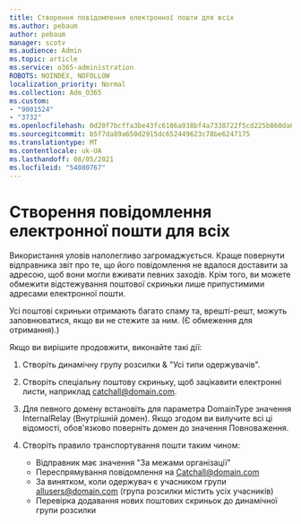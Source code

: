 ```yaml
---
title: Створення повідомлення електронної пошти для всіх
ms.author: pebaum
author: pebaum
manager: scotv
ms.audience: Admin
ms.topic: article
ms.service: o365-administration
ROBOTS: NOINDEX, NOFOLLOW
localization_priority: Normal
ms.collection: Adm_O365
ms.custom:
- "9001524"
- "3732"
ms.openlocfilehash: 0d20f7bcffa3be43fc6186a938bf4a7338722f5cd225b860da6357398db26a69
ms.sourcegitcommit: b5f7da89a650d2915dc652449623c78be6247175
ms.translationtype: MT
ms.contentlocale: uk-UA
ms.lasthandoff: 08/05/2021
ms.locfileid: "54080767"
---
```

# <a name="create-an-email-catch-all"></a>Створення повідомлення електронної пошти для всіх

Використання уловів наполегливо загромаджується. Краще повернути відправника звіт про те, що його повідомлення не вдалося доставити за адресою, щоб вони могли вживати певних заходів. Крім того, ви можете обмежити відстежування поштової скриньки лише припустимими адресами електронної пошти. 

Усі поштові скриньки отримають багато спаму та, врешті-решт, можуть заповнюватися, якщо ви не стежите за ним. (Є обмеження для отримання).) 

Якщо ви вирішите продовжити, виконайте такі дії:

1. Створіть динамічну групу розсилки & "Усі типи одержувачів".

2. Створіть спеціальну поштову скриньку, щоб зацікавити електронні листи, наприклад catchall@domain.com.

3. Для певного домену встановіть для параметра DomainType значення InternalRelay (Внутрішній домен). Якщо згодом ви вилучите всі ці відомості, обов'язково поверніть домен до значення Повноваження.

4. Створіть правило транспортування пошти таким чином:

    - Відправник має значення "За межами організації"
    - Переспрямування повідомлення на Catchall@domain.com
    - За винятком, коли одержувач є учасником групи allusers@domain.com (група розсилки містить усіх учасників)
    - Перевірка додавання нових поштових скриньок до динамічної групи розсилки
